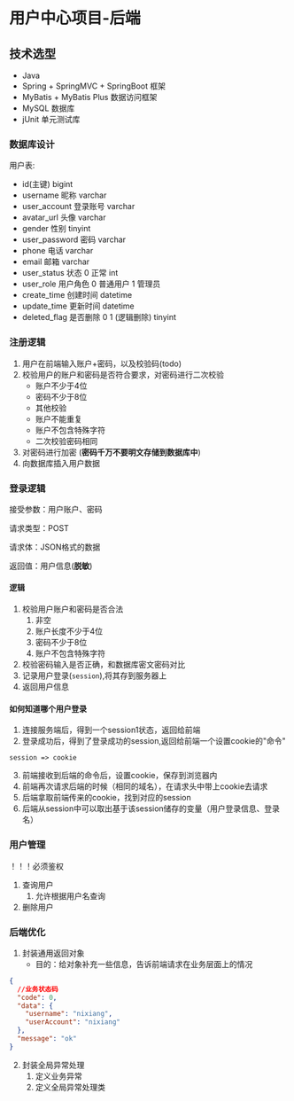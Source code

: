 # 用户中心项目-后端

## 技术选型

- Java
- Spring + SpringMVC + SpringBoot 框架
- MyBatis + MyBatis Plus 数据访问框架
- MySQL 数据库
- jUnit 单元测试库

### 数据库设计

用户表:

- id(主键) bigint
- username 昵称 varchar
- user_account 登录账号 varchar
- avatar_url 头像 varchar
- gender 性别 tinyint
- user_password 密码 varchar
- phone 电话 varchar
- email 邮箱 varchar
- user_status 状态 0 正常 int
- user_role 用户角色 0 普通用户 1 管理员
- create_time 创建时间 datetime
- update_time 更新时间 datetime
- deleted_flag 是否删除 0 1 (逻辑删除) tinyint

### 注册逻辑

1. 用户在前端输入账户+密码，以及校验码(todo)
2. 校验用户的账户和密码是否符合要求，对密码进行二次校验
    - 账户不少于4位
    - 密码不少于8位
    - 其他校验
    - 账户不能重复
    - 账户不包含特殊字符
    - 二次校验密码相同
3. 对密码进行加密 (**密码千万不要明文存储到数据库中**)
4. 向数据库插入用户数据

### 登录逻辑

接受参数：用户账户、密码

请求类型：POST

请求体：JSON格式的数据

返回值：用户信息(**脱敏**)

#### 逻辑

1. 校验用户账户和密码是否合法
    1. 非空
    2. 账户长度不少于4位
    3. 密码不少于8位
    4. 账户不包含特殊字符
2. 校验密码输入是否正确，和数据库密文密码对比
3. 记录用户登录(`session`),将其存到服务器上
4. 返回用户信息

#### 如何知道哪个用户登录

1. 连接服务端后，得到一个session1状态，返回给前端
2. 登录成功后，得到了登录成功的session,返回给前端一个设置cookie的"命令"

```session => cookie```

3. 前端接收到后端的命令后，设置cookie，保存到浏览器内
4. 前端再次请求后端的时候（相同的域名），在请求头中带上cookie去请求
5. 后端拿取前端传来的cookie，找到对应的session
6. 后端从session中可以取出基于该session储存的变量（用户登录信息、登录名）

### 用户管理

！！！必须鉴权

1. 查询用户
    1. 允许根据用户名查询
2. 删除用户

### 后端优化

1. 封装通用返回对象
    - 目的：给对象补充一些信息，告诉前端请求在业务层面上的情况

```json
{
  //业务状态码
  "code": 0,
  "data": {
    "username": "nixiang",
    "userAccount": "nixiang"
  },
  "message": "ok"
}
```

2. 封装全局异常处理
    1. 定义业务异常
    2. 定义全局异常处理类